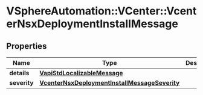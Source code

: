 # VSphereAutomation::VCenter::VcenterNsxDeploymentInstallMessage

## Properties
Name | Type | Description | Notes
------------ | ------------- | ------------- | -------------
**details** | [**VapiStdLocalizableMessage**](VapiStdLocalizableMessage.md) |  | 
**severity** | [**VcenterNsxDeploymentInstallMessageSeverity**](VcenterNsxDeploymentInstallMessageSeverity.md) |  | 


